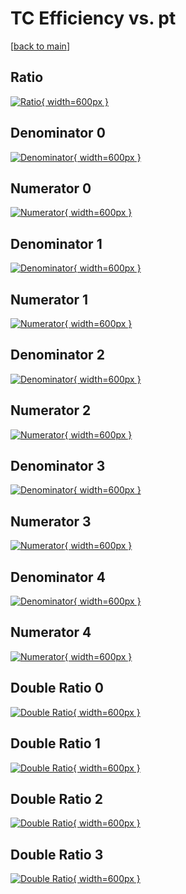 # TC Efficiency vs. pt

[[back to main](./)]



## Ratio

[![Ratio](../mtv/var/TC_loweta_11_-1_eff_pt.png){ width=600px }](../mtv/var/TC_loweta_11_-1_eff_pt.pdf)

## Denominator 0

[![Denominator](../mtv/den/TC_loweta_11_-1_eff_pt_den0.png){ width=600px }](../mtv/den/TC_loweta_11_-1_eff_pt_den0.pdf)

## Numerator 0

[![Numerator](../mtv/num/TC_loweta_11_-1_eff_pt_num0.png){ width=600px }](../mtv/num/TC_loweta_11_-1_eff_pt_num0.pdf)

## Denominator 1

[![Denominator](../mtv/den/TC_loweta_11_-1_eff_pt_den1.png){ width=600px }](../mtv/den/TC_loweta_11_-1_eff_pt_den1.pdf)

## Numerator 1

[![Numerator](../mtv/num/TC_loweta_11_-1_eff_pt_num1.png){ width=600px }](../mtv/num/TC_loweta_11_-1_eff_pt_num1.pdf)

## Denominator 2

[![Denominator](../mtv/den/TC_loweta_11_-1_eff_pt_den2.png){ width=600px }](../mtv/den/TC_loweta_11_-1_eff_pt_den2.pdf)

## Numerator 2

[![Numerator](../mtv/num/TC_loweta_11_-1_eff_pt_num2.png){ width=600px }](../mtv/num/TC_loweta_11_-1_eff_pt_num2.pdf)

## Denominator 3

[![Denominator](../mtv/den/TC_loweta_11_-1_eff_pt_den3.png){ width=600px }](../mtv/den/TC_loweta_11_-1_eff_pt_den3.pdf)

## Numerator 3

[![Numerator](../mtv/num/TC_loweta_11_-1_eff_pt_num3.png){ width=600px }](../mtv/num/TC_loweta_11_-1_eff_pt_num3.pdf)

## Denominator 4

[![Denominator](../mtv/den/TC_loweta_11_-1_eff_pt_den4.png){ width=600px }](../mtv/den/TC_loweta_11_-1_eff_pt_den4.pdf)

## Numerator 4

[![Numerator](../mtv/num/TC_loweta_11_-1_eff_pt_num4.png){ width=600px }](../mtv/num/TC_loweta_11_-1_eff_pt_num4.pdf)

## Double Ratio 0

[![Double Ratio](../mtv/ratio/TC_loweta_11_-1_eff_pt_ratio0.png){ width=600px }](../mtv/ratio/TC_loweta_11_-1_eff_pt_ratio0.pdf)

## Double Ratio 1

[![Double Ratio](../mtv/ratio/TC_loweta_11_-1_eff_pt_ratio1.png){ width=600px }](../mtv/ratio/TC_loweta_11_-1_eff_pt_ratio1.pdf)

## Double Ratio 2

[![Double Ratio](../mtv/ratio/TC_loweta_11_-1_eff_pt_ratio2.png){ width=600px }](../mtv/ratio/TC_loweta_11_-1_eff_pt_ratio2.pdf)

## Double Ratio 3

[![Double Ratio](../mtv/ratio/TC_loweta_11_-1_eff_pt_ratio3.png){ width=600px }](../mtv/ratio/TC_loweta_11_-1_eff_pt_ratio3.pdf)

